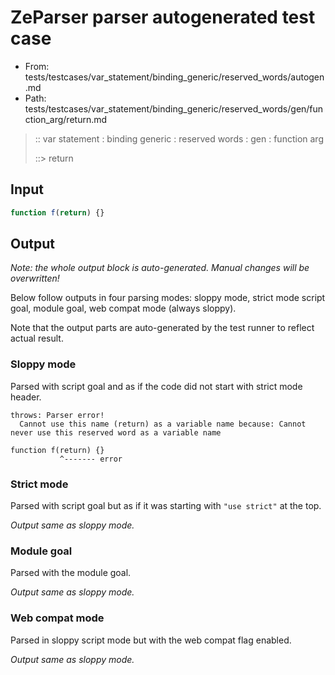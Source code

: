 # ZeParser parser autogenerated test case

- From: tests/testcases/var_statement/binding_generic/reserved_words/autogen.md
- Path: tests/testcases/var_statement/binding_generic/reserved_words/gen/function_arg/return.md

> :: var statement : binding generic : reserved words : gen : function arg
>
> ::> return

## Input


`````js
function f(return) {}
`````

## Output

_Note: the whole output block is auto-generated. Manual changes will be overwritten!_

Below follow outputs in four parsing modes: sloppy mode, strict mode script goal, module goal, web compat mode (always sloppy).

Note that the output parts are auto-generated by the test runner to reflect actual result.

### Sloppy mode

Parsed with script goal and as if the code did not start with strict mode header.

`````
throws: Parser error!
  Cannot use this name (return) as a variable name because: Cannot never use this reserved word as a variable name

function f(return) {}
           ^------- error
`````

### Strict mode

Parsed with script goal but as if it was starting with `"use strict"` at the top.

_Output same as sloppy mode._

### Module goal

Parsed with the module goal.

_Output same as sloppy mode._

### Web compat mode

Parsed in sloppy script mode but with the web compat flag enabled.

_Output same as sloppy mode._
